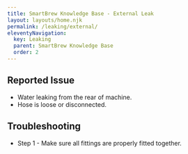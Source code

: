 ```yaml
---
title: SmartBrew Knowledge Base - External Leak
layout: layouts/home.njk
permalink: /leaking/external/
eleventyNavigation:
  key: Leaking
  parent: SmartBrew Knowledge Base
  order: 2
---
```

## Reported Issue

- Water leaking from the rear of machine.
- Hose is loose or disconnected.

## Troubleshooting

- Step 1 - Make sure all fittings are properly fitted together.
